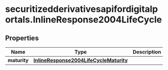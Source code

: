 # securitizedderivativesapifordigitalportals.InlineResponse2004LifeCycle

## Properties

Name | Type | Description | Notes
------------ | ------------- | ------------- | -------------
**maturity** | [**InlineResponse2004LifeCycleMaturity**](InlineResponse2004LifeCycleMaturity.md) |  | [optional] 


